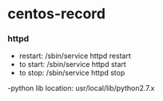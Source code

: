 # centos-record
### httpd 
- restart:
/sbin/service httpd restart
- to start:
/sbin/service httpd start
- to stop:
/sbin/service httpd stop

-python lib location:
usr/local/lib/python2.7.x
